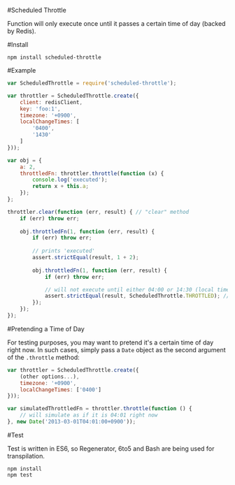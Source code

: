 #Scheduled Throttle

Function will only execute once until it passes a certain time of day (backed by Redis).

#Install

```
npm install scheduled-throttle
```

#Example

```JavaScript
var ScheduledThrottle = require('scheduled-throttle');

var throttler = ScheduledThrottle.create({
    client: redisClient,
    key: 'foo:1',
    timezone: '+0900',
    localChangeTimes: [
        '0400',
        '1430'
    ]
}));

var obj = {
    a: 2,
    throttledFn: throttler.throttle(function (x) {
        console.log('executed');
        return x + this.a;
    });
};

throttler.clear(function (err, result) { // "clear" method
    if (err) throw err;
     
    obj.throttledFn(1, function (err, result) {
        if (err) throw err;
        
        // prints 'executed'
        assert.strictEqual(result, 1 + 2);
    
        obj.throttledFn(1, function (err, result) {
            if (err) throw err;

            // will not execute until either 04:00 or 14:30 (local time)
            assert.strictEqual(result, ScheduledThrottle.THROTTLED); // status code THROTTLED
        });
    }); 
});

```

#Pretending a Time of Day

For testing purposes, you may want to pretend it's a certain time of day right now. In such cases, simply pass a `Date`
object as the second argument of the `.throttle` method:

```JavaScript
var throttler = ScheduledThrottle.create({
    (other options...),
    timezone: '+0900',
    localChangeTimes: ['0400']
}));

var simulatedThrottledFn = throttler.throttle(function () {
    // will simulate as if it is 04:01 right now
}, new Date('2013-03-01T04:01:00+0900'));
```

#Test

Test is written in ES6, so Regenerator, 6to5 and Bash are being used for transpilation.

```
npm install
npm test
```

